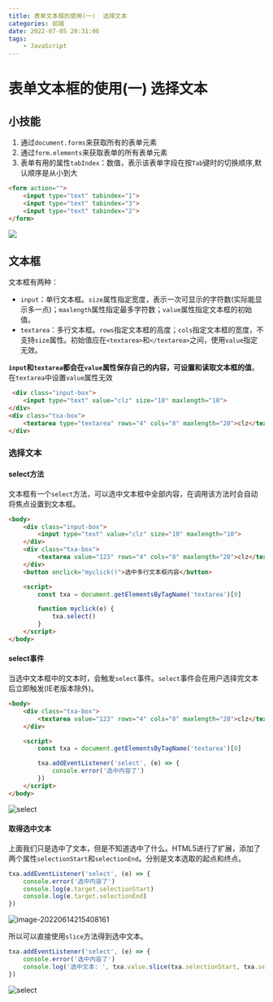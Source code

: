 ```yaml
---
title: 表单文本框的使用(一)  选择文本
categories: 前端
date: 2022-07-05 20:31:06
tags:
    - JavaScript
---
```


# 表单文本框的使用(一)  选择文本

## 小技能

1. 通过`document.forms`来获取所有的表单元素
2. 通过`form.elements`来获取表单的所有表单元素
3. 表单有用的属性`tabIndex`：数值，表示该表单字段在按`Tab`键时的切换顺序,默认顺序是从小到大

```html
<form action="">
    <input type="text" tabindex="1">
    <input type="text" tabindex="3">
    <input type="text" tabindex="2">
</form>
```

![](https://p3-juejin.byteimg.com/tos-cn-i-k3u1fbpfcp/25ece6ea59014928a1f4a99786121ba7~tplv-k3u1fbpfcp-zoom-1.image)

## 文本框

文本框有两种：

* `input`：单行文本框。`size`属性指定宽度，表示一次可显示的字符数(实际能显示多一点)；`maxlength`属性指定最多字符数；`value`属性指定文本框的初始值。
* `textarea`：多行文本框。`rows`指定文本框的高度；`cols`指定文本框的宽度，不支持`size`属性。初始值应在`<textarea>`和`</textarea>`之间，使用`value`指定无效。

**`input`和`textarea`都会在`value`属性保存自己的内容，可设置和读取文本框的值**。在`textarea`中设置`value`属性无效

```html
 <div class="input-box">
    <input type="text" value="clz" size="10" maxlength="10">
</div>
<div class="txa-box">
    <textarea type="textarea" rows="4" cols="8" maxlength="20">clz</textarea>
</div>
```

### 选择文本

#### select方法

文本框有一个`select`方法，可以选中文本框中全部内容，在调用该方法时会自动将焦点设置到文本框。

```html
<body>
    <div class="input-box">
        <input type="text" value="clz" size="10" maxlength="10">
    </div>
    <div class="txa-box">
        <textarea value="123" rows="4" cols="8" maxlength="20">clz</textarea>
    </div>
    <button onclick="myclick()">选中多行文本框内容</button>

    <script>
        const txa = document.getElementsByTagName('textarea')[0]

        function myclick(e) {
            txa.select()
        }
    </script>
</body>
```

#### select事件

当选中文本框中的文本时，会触发`select`事件。`select`事件会在用户选择完文本后立即触发(IE老版本除外)。

```html
<body>
    <div class="txa-box">
        <textarea value="123" rows="4" cols="8" maxlength="20">clz</textarea>
    </div>

    <script>
        const txa = document.getElementsByTagName('textarea')[0]

        txa.addEventListener('select', (e) => {
            console.error('选中内容了')
        })
    </script>
</body>
```

![select](https://p3-juejin.byteimg.com/tos-cn-i-k3u1fbpfcp/d6756644ef1441bd9653205b95831398~tplv-k3u1fbpfcp-zoom-1.image)

#### 取得选中文本

上面我们只是选中了文本，但是不知道选中了什么。HTML5进行了扩展，添加了两个属性`selectionStart`和`selectionEnd`。分别是文本选取的起点和终点。

```js
txa.addEventListener('select', (e) => {
    console.error('选中内容了')
    console.log(e.target.selectionStart)
    console.log(e.target.selectionEnd)
})
```

![image-20220614215408161](https://p3-juejin.byteimg.com/tos-cn-i-k3u1fbpfcp/a988936364964394b2b54880e7e97778~tplv-k3u1fbpfcp-zoom-1.image)

所以可以直接使用`slice`方法得到选中文本。

```js
txa.addEventListener('select', (e) => {
    console.error('选中内容了')
    console.log('选中文本: ', txa.value.slice(txa.selectionStart, txa.selectionEnd))
})
```

![select](https://p3-juejin.byteimg.com/tos-cn-i-k3u1fbpfcp/af58c8e4478e445bb03b1961486dd01a~tplv-k3u1fbpfcp-zoom-1.image)
